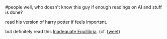 #people 
well, who doesn't know this guy if enough readings on AI and stuff is done?

read his version of harry potter if feels importsnt.

but definitely read this [Inadequate Equilibria](https://equilibriabook.com). (cf. [tweet](https://twitter.com/JasonHise64/status/1425060620932509701?s=20))

